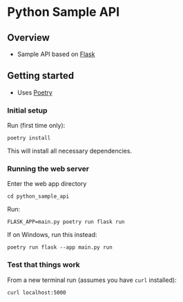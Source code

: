 # Python Sample API

## Overview
- Sample API based on [Flask](https://flask.palletsprojects.com/en/2.3.x/)

## Getting started
- Uses [Poetry](https://python-poetry.org/)

### Initial setup
Run (first time only):

```
poetry install
```

This will install all necessary dependencies.

### Running the web server

Enter the web app directory
```
cd python_sample_api
```

Run:
```
FLASK_APP=main.py poetry run flask run
```

If on Windows, run this instead:
```
poetry run flask --app main.py run
```

### Test that things work
From a new terminal run (assumes you have `curl` installed):

```
curl localhost:5000
```
